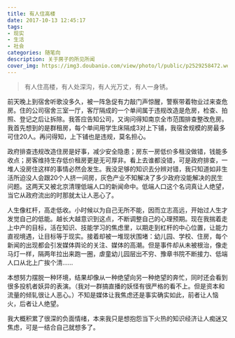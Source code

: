 ```yaml
---
title: 有人住高楼
date: 2017-10-13 12:45:17
tags:
- 现实
- 生活
- 社会
categories: 随笔向
description: 关于房子的所见所闻
cover_img: https://img3.doubanio.com/view/photo/l/public/p2529258472.webp
---
```




> 有人住高楼，有人处深沟，有人光万丈，有人一身锈。  

前天晚上到宿舍听歌没多久，被一阵急促有力敲门声惊醒，警察带着物业过来查危房。住的公司宿舍三室一厅，客厅隔成的一个单间属于违规改造是危房，检查、拍照、登记之后让拆除。我答应告知公司，又询问得知南京全市范围排查整改危房。我首先想到的是群租房，每个单间用学生床隔成3对上下铺，我宿舍规模的房最多可住20人。再问得知，上下铺也是违规，莫名担心。

政府排查违规改造住房是好事，减少安全隐患；房东一房低价多租没做错，钱能多收点；房客维持生存低价租房更是无可厚非。看上去谁都没错，可是政府排查，一堆人没房住这样的事情必然会发生。我没足够的知识去分辨对错，我只知道如非生活所迫没人会跟20个人挤一间房，灰色产业不知解决了多少政府没能解决的民生问题。这两天又被北京清理低端人口的新闻命中。低端人口这个名词真让人绝望，当它从政府流出的时那就太让人恶心了。

人生像杠杆，高走低收。小时候以为自己无所不能，因而立志高远，开始过人生才发觉自己的低能。越长大越意识到这点，不断调整自己的心理预期。现在我揣着走上中产的目标，活在知识、技能学习的焦虑里，以期走到杠杆的中心位置，让能力直视境遇，让目标等于现实。接着却被一堆现状围堵：幼儿园、学校、住房，每个新闻的出现都会引发媒体舆论的关注、媒体的高潮。但是事件却从未被根治，像走马灯一样，隔两年拉出来跑一圈，虐童幼儿园层出不穷、豫章书院不断接力、低端人口从北上广挨个清……

本想努力摆脱一种环境，结果却像从一种绝望向另一种绝望的奔忙，同时还会看到很多投机者妖异的表演。（我对一群搞直播的妖怪有很严格的看不上。但是资本和流量的倾轧很让人恶心。）不知是媒体让我焦虑还是事实确实如此，前者让人恼火，后者让人绝望。

我大概积累了很深的负面情绪，本来我只是想抱怨当下火热的知识经济让人痴迷又焦虑，可是一结合自己就想多了。